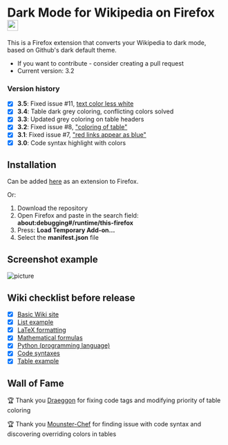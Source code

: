 # Dark Mode for Wikipedia on Firefox <img src="https://github.com/alfredhirschfeld/Dark-Mode-Wikipedia/blob/master/dark_wiki_icon.png" width="25" height="25">
This is a Firefox extension that converts your Wikipedia to dark mode, based on Github's dark default theme.

* If you want to contribute - consider creating a pull request
* Current version: 3.2

### Version history
- [X] **3.5**: Fixed issue #11, [text color less white](https://github.com/hirschan/Dark-Mode-Wikipedia/issues/11)
- [X] **3.4**: Table dark grey coloring, conflicting colors solved
- [X] **3.3**: Updated grey coloring on table headers
- [X] **3.2**: Fixed issue #8, ["coloring of table"](https://github.com/hirschan/Dark-Mode-Wikipedia/issues/8)
- [X] **3.1**: Fixed issue #7, ["red links appear as blue"](https://github.com/hirschan/Dark-Mode-Wikipedia/issues/7)
- [X] **3.0**: Code syntax highlight with colors

## Installation
Can be added [here](https://addons.mozilla.org/sv-SE/firefox/addon/dark-mode-for-wikipedia/) as an extension to Firefox.

Or:
1. Download the repository
2. Open Firefox and paste in the search field: **about:debugging#/runtime/this-firefox**
3. Press: **Load Temporary Add-on...**
4. Select the **manifest.json** file

## Screenshot example
![picture](https://github.com/alfredhirschfeld/Dark-Mode-Wikipedia/blob/master/screenshot.png)

## Wiki checklist before release

- [X] [Basic Wiki site](https://en.wikipedia.org/wiki/Sweden)
- [X] [List example](https://en.wikipedia.org/wiki/List_of_countries_by_total_health_expenditure_per_capita)
- [X] [LaTeX formatting](https://en.wikipedia.org/wiki/LaTeX)
- [X] [Mathematical formulas](https://en.wikipedia.org/wiki/Fraction)
- [X] [Python (programming language)](https://en.wikipedia.org/wiki/Python_(programming_language))
- [X] [Code syntaxes](https://en.wikipedia.org/wiki/%22Hello,_World!%22_program#Examples)
- [X] [Table example](https://es.wikipedia.org/wiki/King_Crimson#Miembros_pasados)

## Wall of Fame

🏆 Thank you [Draeggon](https://github.com/Draeggon) for fixing code tags and modifying priority of table coloring

🏆 Thank you [Mounster-Chef](https://github.com/Mounster-Chef) for finding issue with code syntax and discovering overriding colors in tables
